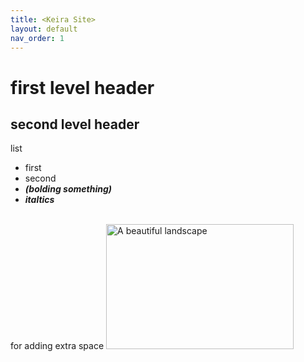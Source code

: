 ```yaml
---
title: <Keira Site>
layout: default
nav_order: 1
---
```


# first level header
## second level header

list
- first
- second
- ***(**bolding something**)***
- ***italtics***

<br> for adding extra space
<img src="https://example.com/image.jpg" alt="A beautiful landscape" width="300" height="200">
